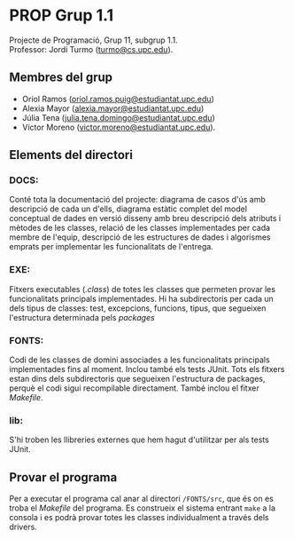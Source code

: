 # PROP Grup 1.1
Projecte de Programació, Grup 11, subgrup 1.1. <br>Professor: Jordi Turmo ([turmo@cs.upc.edu]()).

## Membres del grup

- Oriol Ramos ([oriol.ramos.puig@estudiantat.upc.edu]())
- Alexia Mayor ([alexia.mayor@estudiantat.upc.edu]())
- Júlia Tena ([julia.tena.domingo@estudiantat.upc.edu]())
- Víctor Moreno ([victor.moreno@estudiantat.upc.edu]()).

## Elements del directori

### DOCS:
Conté tota la documentació del projecte: diagrama de casos d'ús amb descripció de cada un d'ells, diagrama estàtic
complet del model conceptual de dades en versió disseny amb breu descripció dels atributs i mètodes de les classes,
relació de les classes implementades per cada membre de l'equip, descripció de les estructures de dades i algorismes
emprats per implementar les funcionalitats de l'entrega.

### EXE:
Fitxers executables (*.class*) de totes les classes que permeten provar les funcionalitats principals implementades.
Hi ha subdirectoris per cada un dels tipus de classes: test, excepcions, funcions, tipus, que segueixen l'estructura
determinada pels *packages*

### FONTS:
Codi de les classes de domini associades a les funcionalitats principals implementades fins al moment. Inclou també els
tests JUnit. Tots els fitxers estan dins dels subdirectoris que segueixen l'estructura de packages, perquè el codi sigui
recompilable directament. També inclou el fitxer *Makefile*.

### lib:
S'hi troben les llibreries externes que hem hagut d'utilitzar per als tests JUnit.

## Provar el programa

Per a executar el programa cal anar al directori `/FONTS/src`, que és on es troba el *Makefile* del programa. Es
construeix el sistema entrant `make` a la consola i es podrà provar totes les classes individualment a través dels
drivers.
